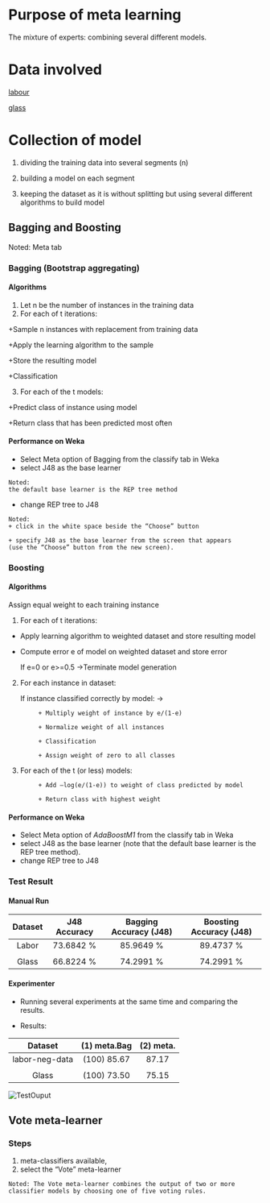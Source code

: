 # Purpose of meta learning
The mixture of experts: combining several different models. 

# Data involved

[labour](/DataMiningMachineLearning/meta-learning/data/labor.arff)

[glass](/DataMiningMachineLearning/meta-learning/data/glass.arff)

# Collection of model


1.  dividing the training data into several segments (n) 

2. building a model on each segment

3. keeping the dataset as it is without splitting but using several different algorithms to build model

## Bagging and Boosting

Noted: Meta tab

### Bagging (Bootstrap aggregating)

#### Algorithms
1. Let n be the number of instances in the training data
2. For each of t iterations:

+Sample n instances with replacement from training data

+Apply the learning algorithm to the sample

+Store the resulting model

+Classification

3. For each of the t models:

+Predict class of instance using model

+Return class that has been predicted most often

#### Performance on Weka

+ Select Meta option of Bagging from the classify tab in Weka 
+ select J48 as the base learner 
```
Noted:
the default base learner is the REP tree method
```

+ change REP tree to J48
```
Noted:
+ click in the white space beside the “Choose” button 

+ specify J48 as the base learner from the screen that appears 
(use the “Choose” button from the new screen).
```
### Boosting
#### Algorithms

Assign equal weight to each training instance
1. For each of t iterations:

+ Apply learning algorithm to weighted dataset and store resulting model

+ Compute error e of model on weighted dataset and store error

    If e=0 or e>=0.5 &rightarrow;Terminate model generation
    
2. For each instance in dataset:

    If instance classified correctly by model: &rightarrow;
    
            + Multiply weight of instance by e/(1-e)
            
            + Normalize weight of all instances
            
            + Classification
            
            + Assign weight of zero to all classes
            
3. For each of the t (or less) models:

            + Add –log(e/(1-e)) to weight of class predicted by model
            
            + Return class with highest weight

#### Performance on Weka
+ Select Meta option of *AdaBoostM1* from the classify tab in Weka 
+ select J48 as the base learner 
(note that the default base learner is the REP tree method). 
+ change REP tree to J48

### Test Result

#### Manual Run

**Dataset**|**J48 Accuracy**|**Bagging Accuracy (J48)**|**Boosting Accuracy (J48)**
:-----:|:-----:|:-----:|:-----:|
Labor|73.6842 %|85.9649 %|89.4737 %|
||||
Glass|66.8224 %	|74.2991 %|74.2991 %|

#### Experimenter

+ Running several experiments at the same time and comparing the results. 

+ Results:

**Dataset**|**(1) meta.Bag**|**(2) meta.**|
:-----:|:-----:|:-----:|
labor-neg-data|(100)   85.67|87.17 
||||
Glass|(100)   73.50	|75.15 


![TestOuput](https://github.com/nglthu/DataMiningMachineLearning/blob/master/meta-learning/results/testOuput.png)

## Vote meta-learner

### Steps

1. meta-classifiers available, 
2. select the “Vote” meta-learner

```
Noted: The Vote meta-learner combines the output of two or more classifier models by choosing one of five voting rules. 
```
